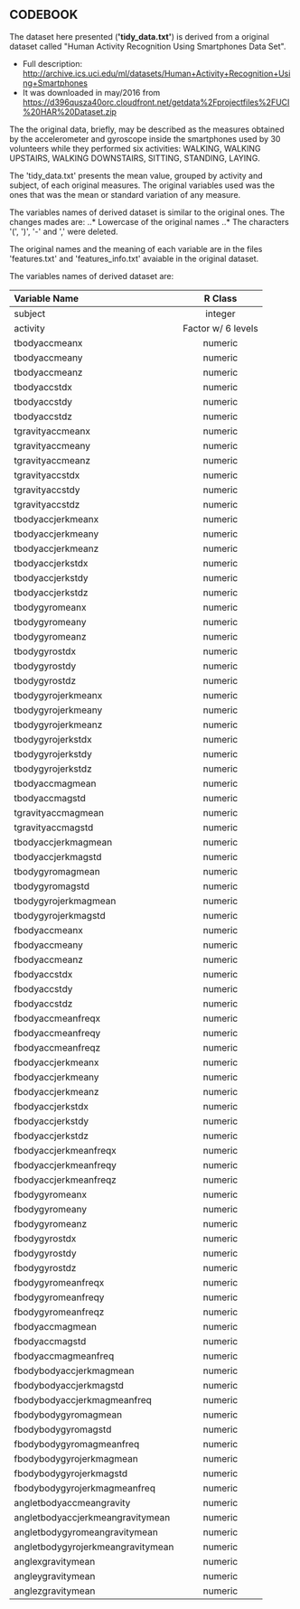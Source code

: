## CODEBOOK

The dataset here presented (**'tidy_data.txt'**) is derived from a original dataset called "Human Activity Recognition Using Smartphones Data Set". 

* Full description: http://archive.ics.uci.edu/ml/datasets/Human+Activity+Recognition+Using+Smartphones
* It was downloaded in may/2016 from https://d396qusza40orc.cloudfront.net/getdata%2Fprojectfiles%2FUCI%20HAR%20Dataset.zip

The the original data, briefly, may be described as the measures obtained by the accelerometer and gyroscope inside the smartphones used by 30 volunteers while they performed six activities: WALKING, WALKING UPSTAIRS, WALKING DOWNSTAIRS, SITTING, STANDING, LAYING.

The 'tidy_data.txt' presents the mean value, grouped by activity and subject, of each original measures. The original variables used was the ones that was the mean or standard variation of any measure.

The variables names of derived dataset is similar to the original ones. The changes mades are:
..* Lowercase of the original names
..* The characters '(', ')', '-' and ',' were deleted.

The original names and the meaning of each variable are in the files 'features.txt' and 'features_info.txt' avaiable in the original dataset.

The variables names of derived dataset are:

|           Variable Name         |       R Class       |
|:--------------------------------|:-------------------:|
|subject                          | integer             |
|activity                         | Factor w/ 6 levels  |
|tbodyaccmeanx                    | numeric             |
|tbodyaccmeany                    | numeric             |
|tbodyaccmeanz                    | numeric             |
|tbodyaccstdx                     | numeric             |
|tbodyaccstdy                     | numeric             |
|tbodyaccstdz                     | numeric             |
|tgravityaccmeanx                 | numeric             |
|tgravityaccmeany                 | numeric             |
|tgravityaccmeanz                 | numeric             |
|tgravityaccstdx                  | numeric             |
|tgravityaccstdy                  | numeric             |
|tgravityaccstdz                  | numeric             |
|tbodyaccjerkmeanx                | numeric             |
|tbodyaccjerkmeany                | numeric             |
|tbodyaccjerkmeanz                | numeric             |
|tbodyaccjerkstdx                 | numeric             |
|tbodyaccjerkstdy                 | numeric             |
|tbodyaccjerkstdz                 | numeric             |
|tbodygyromeanx                   | numeric             |
|tbodygyromeany                   | numeric             |
|tbodygyromeanz                   | numeric             |
|tbodygyrostdx                    | numeric             |
|tbodygyrostdy                    | numeric             |
|tbodygyrostdz                    | numeric             |
|tbodygyrojerkmeanx               | numeric             |
|tbodygyrojerkmeany               | numeric             |
|tbodygyrojerkmeanz               | numeric             |
|tbodygyrojerkstdx                | numeric             |
|tbodygyrojerkstdy                | numeric             |
|tbodygyrojerkstdz                | numeric             |
|tbodyaccmagmean                  | numeric             |
|tbodyaccmagstd                   | numeric             |
|tgravityaccmagmean               | numeric             |
|tgravityaccmagstd                | numeric             |
|tbodyaccjerkmagmean              | numeric             |
|tbodyaccjerkmagstd               | numeric             |
|tbodygyromagmean                 | numeric             |
|tbodygyromagstd                  | numeric             |
|tbodygyrojerkmagmean             | numeric             |
|tbodygyrojerkmagstd              | numeric             |
|fbodyaccmeanx                    | numeric             |
|fbodyaccmeany                    | numeric             |
|fbodyaccmeanz                    | numeric             |
|fbodyaccstdx                     | numeric             |
|fbodyaccstdy                     | numeric             |
|fbodyaccstdz                     | numeric             |
|fbodyaccmeanfreqx                | numeric             |
|fbodyaccmeanfreqy                | numeric             |
|fbodyaccmeanfreqz                | numeric             |
|fbodyaccjerkmeanx                | numeric             |
|fbodyaccjerkmeany                | numeric             |
|fbodyaccjerkmeanz                | numeric             |
|fbodyaccjerkstdx                 | numeric             |
|fbodyaccjerkstdy                 | numeric             |
|fbodyaccjerkstdz                 | numeric             |
|fbodyaccjerkmeanfreqx            | numeric             |
|fbodyaccjerkmeanfreqy            | numeric             |
|fbodyaccjerkmeanfreqz            | numeric             |
|fbodygyromeanx                   | numeric             |
|fbodygyromeany                   | numeric             |
|fbodygyromeanz                   | numeric             |
|fbodygyrostdx                    | numeric             |
|fbodygyrostdy                    | numeric             |
|fbodygyrostdz                    | numeric             |
|fbodygyromeanfreqx               | numeric             |
|fbodygyromeanfreqy               | numeric             |
|fbodygyromeanfreqz               | numeric             |
|fbodyaccmagmean                  | numeric             |
|fbodyaccmagstd                   | numeric             |
|fbodyaccmagmeanfreq              | numeric             |
|fbodybodyaccjerkmagmean          | numeric             |
|fbodybodyaccjerkmagstd           | numeric             |
|fbodybodyaccjerkmagmeanfreq      | numeric             |
|fbodybodygyromagmean             | numeric             |
|fbodybodygyromagstd              | numeric             |
|fbodybodygyromagmeanfreq         | numeric             |
|fbodybodygyrojerkmagmean         | numeric             |
|fbodybodygyrojerkmagstd          | numeric             |
|fbodybodygyrojerkmagmeanfreq     | numeric             |
|angletbodyaccmeangravity         | numeric             |
|angletbodyaccjerkmeangravitymean | numeric             |
|angletbodygyromeangravitymean    | numeric             |
|angletbodygyrojerkmeangravitymean| numeric             |
|anglexgravitymean                | numeric             |
|angleygravitymean                | numeric             |
|anglezgravitymean                | numeric             |
